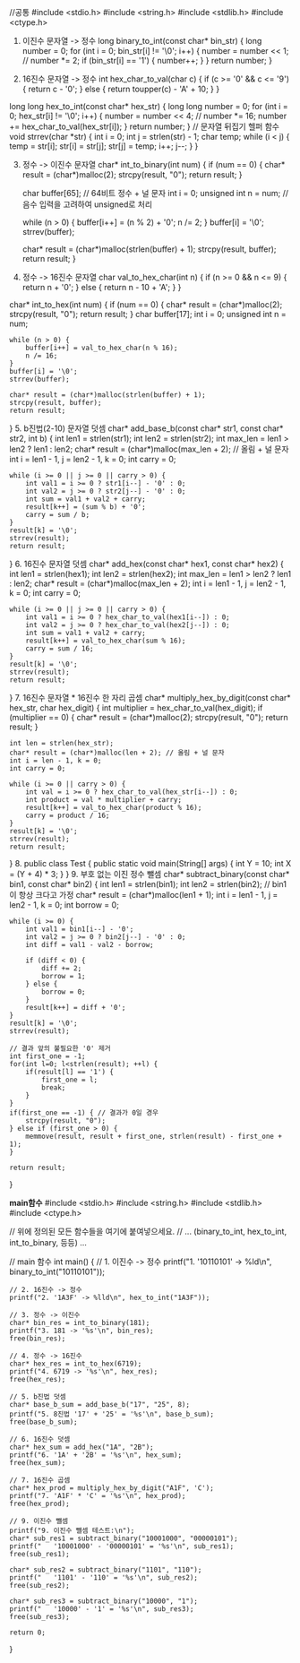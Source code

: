 //공통
#include <stdio.h>
#include <string.h>
#include <stdlib.h> 
#include <ctype.h>  

1. 이진수 문자열 -> 정수
long binary_to_int(const char* bin_str) {
    long number = 0;
    for (int i = 0; bin_str[i] != '\0'; i++) {
        number = number << 1; // number *= 2;
        if (bin_str[i] == '1') {
            number++;
        }
    }
    return number;
}

2. 16진수 문자열 -> 정수
int hex_char_to_val(char c) {
    if (c >= '0' && c <= '9') {
        return c - '0';
    } else {
        return toupper(c) - 'A' + 10;
    }
}

long long hex_to_int(const char* hex_str) {
    long long number = 0;
    for (int i = 0; hex_str[i] != '\0'; i++) {
        number = number << 4; // number *= 16;
        number += hex_char_to_val(hex_str[i]);
    }
    return number;
}
// 문자열 뒤집기 헬퍼 함수
void strrev(char *str) {
    int i = 0;
    int j = strlen(str) - 1;
    char temp;
    while (i < j) {
        temp = str[i];
        str[i] = str[j];
        str[j] = temp;
        i++;
        j--;
    }
}

3. 정수 -> 이진수 문자열
char* int_to_binary(int num) {
    if (num == 0) {
        char* result = (char*)malloc(2);
        strcpy(result, "0");
        return result;
    }

    char buffer[65]; // 64비트 정수 + 널 문자
    int i = 0;
    unsigned int n = num; // 음수 입력을 고려하여 unsigned로 처리

    while (n > 0) {
        buffer[i++] = (n % 2) + '0';
        n /= 2;
    }
    buffer[i] = '\0';
    strrev(buffer);

    char* result = (char*)malloc(strlen(buffer) + 1);
    strcpy(result, buffer);
    return result;
}

4. 정수 -> 16진수 문자열
char val_to_hex_char(int n) {
    if (n >= 0 && n <= 9) {
        return n + '0';
    } else {
        return n - 10 + 'A';
    }
}

char* int_to_hex(int num) {
    if (num == 0) {
        char* result = (char*)malloc(2);
        strcpy(result, "0");
        return result;
    }
    char buffer[17]; 
    int i = 0;
    unsigned int n = num;

    while (n > 0) {
        buffer[i++] = val_to_hex_char(n % 16);
        n /= 16;
    }
    buffer[i] = '\0';
    strrev(buffer);

    char* result = (char*)malloc(strlen(buffer) + 1);
    strcpy(result, buffer);
    return result;
}
5. b진법(2-10) 문자열 덧셈
char* add_base_b(const char* str1, const char* str2, int b) {
    int len1 = strlen(str1);
    int len2 = strlen(str2);
    int max_len = len1 > len2 ? len1 : len2;
    char* result = (char*)malloc(max_len + 2); // 올림 + 널 문자
    int i = len1 - 1, j = len2 - 1, k = 0;
    int carry = 0;

    while (i >= 0 || j >= 0 || carry > 0) {
        int val1 = i >= 0 ? str1[i--] - '0' : 0;
        int val2 = j >= 0 ? str2[j--] - '0' : 0;
        int sum = val1 + val2 + carry;
        result[k++] = (sum % b) + '0';
        carry = sum / b;
    }
    result[k] = '\0';
    strrev(result);
    return result;
}
6. 16진수 문자열 덧셈
char* add_hex(const char* hex1, const char* hex2) {
    int len1 = strlen(hex1);
    int len2 = strlen(hex2);
    int max_len = len1 > len2 ? len1 : len2;
    char* result = (char*)malloc(max_len + 2);
    int i = len1 - 1, j = len2 - 1, k = 0;
    int carry = 0;

    while (i >= 0 || j >= 0 || carry > 0) {
        int val1 = i >= 0 ? hex_char_to_val(hex1[i--]) : 0;
        int val2 = j >= 0 ? hex_char_to_val(hex2[j--]) : 0;
        int sum = val1 + val2 + carry;
        result[k++] = val_to_hex_char(sum % 16);
        carry = sum / 16;
    }
    result[k] = '\0';
    strrev(result);
    return result;
}
7. 16진수 문자열 * 16진수 한 자리 곱셈
char* multiply_hex_by_digit(const char* hex_str, char hex_digit) {
    int multiplier = hex_char_to_val(hex_digit);
    if (multiplier == 0) {
        char* result = (char*)malloc(2);
        strcpy(result, "0");
        return result;
    }

    int len = strlen(hex_str);
    char* result = (char*)malloc(len + 2); // 올림 + 널 문자
    int i = len - 1, k = 0;
    int carry = 0;

    while (i >= 0 || carry > 0) {
        int val = i >= 0 ? hex_char_to_val(hex_str[i--]) : 0;
        int product = val * multiplier + carry;
        result[k++] = val_to_hex_char(product % 16);
        carry = product / 16;
    }
    result[k] = '\0';
    strrev(result);
    return result;
}
8.
public class Test {
    public static void main(String[] args) {
        int Y = 10; 
        int X = (Y + 4) * 3;
    }
}
9. 부호 없는 이진 정수 뺄셈
char* subtract_binary(const char* bin1, const char* bin2) {
    int len1 = strlen(bin1);
    int len2 = strlen(bin2);
    // bin1이 항상 크다고 가정
    char* result = (char*)malloc(len1 + 1);
    int i = len1 - 1, j = len2 - 1, k = 0;
    int borrow = 0;

    while (i >= 0) {
        int val1 = bin1[i--] - '0';
        int val2 = j >= 0 ? bin2[j--] - '0' : 0;
        int diff = val1 - val2 - borrow;

        if (diff < 0) {
            diff += 2;
            borrow = 1;
        } else {
            borrow = 0;
        }
        result[k++] = diff + '0';
    }
    result[k] = '\0';
    strrev(result);

    // 결과 앞의 불필요한 '0' 제거
    int first_one = -1;
    for(int l=0; l<strlen(result); ++l) {
        if(result[l] == '1') {
            first_one = l;
            break;
        }
    }
    if(first_one == -1) { // 결과가 0일 경우
        strcpy(result, "0");
    } else if (first_one > 0) {
        memmove(result, result + first_one, strlen(result) - first_one + 1);
    }

    return result;
}

**main함수**
#include <stdio.h>
#include <string.h>
#include <stdlib.h>
#include <ctype.h>

// 위에 정의된 모든 함수들을 여기에 붙여넣으세요.
// ... (binary_to_int, hex_to_int, int_to_binary, 등등) ...

// main 함수
int main() {
    // 1. 이진수 -> 정수
    printf("1. '10110101' -> %ld\n", binary_to_int("10110101"));

    // 2. 16진수 -> 정수
    printf("2. '1A3F' -> %lld\n", hex_to_int("1A3F"));

    // 3. 정수 -> 이진수
    char* bin_res = int_to_binary(181);
    printf("3. 181 -> '%s'\n", bin_res);
    free(bin_res);

    // 4. 정수 -> 16진수
    char* hex_res = int_to_hex(6719);
    printf("4. 6719 -> '%s'\n", hex_res);
    free(hex_res);

    // 5. b진법 덧셈
    char* base_b_sum = add_base_b("17", "25", 8);
    printf("5. 8진법 '17' + '25' = '%s'\n", base_b_sum);
    free(base_b_sum);

    // 6. 16진수 덧셈
    char* hex_sum = add_hex("1A", "2B");
    printf("6. '1A' + '2B' = '%s'\n", hex_sum);
    free(hex_sum);

    // 7. 16진수 곱셈
    char* hex_prod = multiply_hex_by_digit("A1F", 'C');
    printf("7. 'A1F' * 'C' = '%s'\n", hex_prod);
    free(hex_prod);
    
    // 9. 이진수 뺄셈
    printf("9. 이진수 뺄셈 테스트:\n");
    char* sub_res1 = subtract_binary("10001000", "00000101");
    printf("   '10001000' - '00000101' = '%s'\n", sub_res1);
    free(sub_res1);

    char* sub_res2 = subtract_binary("1101", "110");
    printf("   '1101' - '110' = '%s'\n", sub_res2);
    free(sub_res2);

    char* sub_res3 = subtract_binary("10000", "1");
    printf("   '10000' - '1' = '%s'\n", sub_res3);
    free(sub_res3);

    return 0;
}
